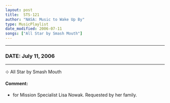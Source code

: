 ```yaml
---
layout: post
title:  STS-121
author: "NASA: Music to Wake Up By"
type: MusicPlaylist
date_modified: 2006-07-11
songs: ["All Star by Smash Mouth"]
---
```


----
### DATE: July 11, 2006
----
⊹ All Star by Smash Mouth

#### Comment:
* for Mission Specialist Lisa Nowak. Requested by her family.



<br/>
<center>
	<a target="_blank"
	   href="https://twitter.com/intent/tweet?hashtags=Space,NASA,Playlist,NASAWakeupCalls,SpaceProgram&text={{ page.author}}, '{{ page.songs.first }}' {{ page.title }}, {{ page.date | date: '%B %d, %Y' }}. {{ site.url }}{{ page.url }}&via=nasawakeupcalls"><i class="fab fa-twitter" alt="Tweet this page" style="font-size: 1.3em;"></i></a>
	&nbsp; 	<i class="fas fa-user-astronaut" style="font-size: 1.5em;"></i> &nbsp;
    <a type="amzn" search="'All Star by Smash Mouth'" category="popular music">
    <i class="fab fa-amazon" style="font-size: 1.3em;"></i></a>
</center>
